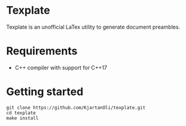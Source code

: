 # Texplate

Texplate is an unofficial LaTex utility to generate document preambles.

# Requirements

* C++ compiler with support for C++17

# Getting started

```
git clone https://github.com/KjartanOli/texplate.git
cd texplate
make install
```
